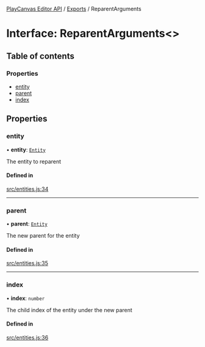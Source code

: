 [PlayCanvas Editor API](../README.md) / [Exports](../modules.md) / ReparentArguments

# Interface: ReparentArguments<\>

## Table of contents

### Properties

- [entity](ReparentArguments.md#entity)
- [parent](ReparentArguments.md#parent)
- [index](ReparentArguments.md#index)

## Properties

### entity

• **entity**: [`Entity`](../classes/Entity.md)

The entity to reparent

#### Defined in

[src/entities.js:34](https://github.com/playcanvas/editor-api/blob/4a90977/src/entities.js#L34)

___

### parent

• **parent**: [`Entity`](../classes/Entity.md)

The new parent for the entity

#### Defined in

[src/entities.js:35](https://github.com/playcanvas/editor-api/blob/4a90977/src/entities.js#L35)

___

### index

• **index**: `number`

The child index of the entity under the new parent

#### Defined in

[src/entities.js:36](https://github.com/playcanvas/editor-api/blob/4a90977/src/entities.js#L36)
